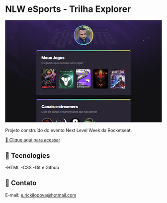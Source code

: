 # NLW eSports - Trilha Explorer

![Preview](./.github/preview.png)

Projeto construído do evento Next Level Week da Rocketseat.

[🔗 Clique aqui para acessar](https://erickpova.github.io/nlw-esports-explorer/)

## 🔧 Tecnologies

-HTML
-CSS
-Git e Github

## 💚 Contato

E-mail: e.rickilopova@hotmail.com